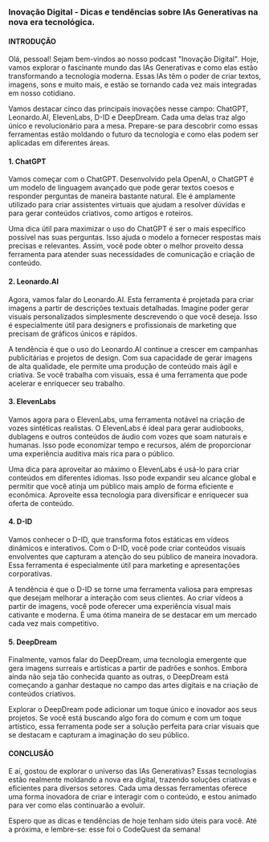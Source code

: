### Inovação Digital - Dicas e tendências sobre IAs Generativas na nova era tecnológica.

#### INTRODUÇÃO  
Olá, pessoal! Sejam bem-vindos ao nosso podcast "Inovação Digital". Hoje, vamos explorar o fascinante mundo das IAs Generativas e como elas estão transformando a tecnologia moderna. Essas IAs têm o poder de criar textos, imagens, sons e muito mais, e estão se tornando cada vez mais integradas em nosso cotidiano.

Vamos destacar cinco das principais inovações nesse campo: ChatGPT, Leonardo.AI, ElevenLabs, D-ID e DeepDream. Cada uma delas traz algo único e revolucionário para a mesa. Prepare-se para descobrir como essas ferramentas estão moldando o futuro da tecnologia e como elas podem ser aplicadas em diferentes áreas.

#### 1. ChatGPT
Vamos começar com o ChatGPT. Desenvolvido pela OpenAI, o ChatGPT é um modelo de linguagem avançado que pode gerar textos coesos e responder perguntas de maneira bastante natural. Ele é amplamente utilizado para criar assistentes virtuais que ajudam a resolver dúvidas e para gerar conteúdos criativos, como artigos e roteiros.

Uma dica útil para maximizar o uso do ChatGPT é ser o mais específico possível nas suas perguntas. Isso ajuda o modelo a fornecer respostas mais precisas e relevantes. Assim, você pode obter o melhor proveito dessa ferramenta para atender suas necessidades de comunicação e criação de conteúdo.

#### 2. Leonardo.AI
Agora, vamos falar do Leonardo.AI. Esta ferramenta é projetada para criar imagens a partir de descrições textuais detalhadas. Imagine poder gerar visuais personalizados simplesmente descrevendo o que você deseja. Isso é especialmente útil para designers e profissionais de marketing que precisam de gráficos únicos e rápidos.

A tendência é que o uso do Leonardo.AI continue a crescer em campanhas publicitárias e projetos de design. Com sua capacidade de gerar imagens de alta qualidade, ele permite uma produção de conteúdo mais ágil e criativa. Se você trabalha com visuais, essa é uma ferramenta que pode acelerar e enriquecer seu trabalho.

#### 3. ElevenLabs  
Vamos agora para o ElevenLabs, uma ferramenta notável na criação de vozes sintéticas realistas. O ElevenLabs é ideal para gerar audiobooks, dublagens e outros conteúdos de áudio com vozes que soam naturais e humanas. Isso pode economizar tempo e recursos, além de proporcionar uma experiência auditiva mais rica para o público.

Uma dica para aproveitar ao máximo o ElevenLabs é usá-lo para criar conteúdos em diferentes idiomas. Isso pode expandir seu alcance global e permitir que você atinja um público mais amplo de forma eficiente e econômica. Aproveite essa tecnologia para diversificar e enriquecer sua oferta de conteúdo.

#### 4. D-ID
Vamos conhecer o D-ID, que transforma fotos estáticas em vídeos dinâmicos e interativos. Com o D-ID, você pode criar conteúdos visuais envolventes que capturam a atenção do seu público de maneira inovadora. Essa ferramenta é especialmente útil para marketing e apresentações corporativas.

A tendência é que o D-ID se torne uma ferramenta valiosa para empresas que desejam melhorar a interação com seus clientes. Ao criar vídeos a partir de imagens, você pode oferecer uma experiência visual mais cativante e moderna. É uma ótima maneira de se destacar em um mercado cada vez mais competitivo.

#### 5. DeepDream
Finalmente, vamos falar do DeepDream, uma tecnologia emergente que gera imagens surreais e artísticas a partir de padrões e sonhos. Embora ainda não seja tão conhecida quanto as outras, o DeepDream está começando a ganhar destaque no campo das artes digitais e na criação de conteúdos criativos.

Explorar o DeepDream pode adicionar um toque único e inovador aos seus projetos. Se você está buscando algo fora do comum e com um toque artístico, essa ferramenta pode ser a solução perfeita para criar visuais que se destacam e capturam a imaginação do seu público.

#### CONCLUSÃO
E aí, gostou de explorar o universo das IAs Generativas? Essas tecnologias estão realmente moldando a nova era digital, trazendo soluções criativas e eficientes para diversos setores. Cada uma dessas ferramentas oferece uma forma inovadora de criar e interagir com o conteúdo, e estou animado para ver como elas continuarão a evoluir.

Espero que as dicas e tendências de hoje tenham sido úteis para você. Até a próxima, e lembre-se: esse foi o CodeQuest da semana!